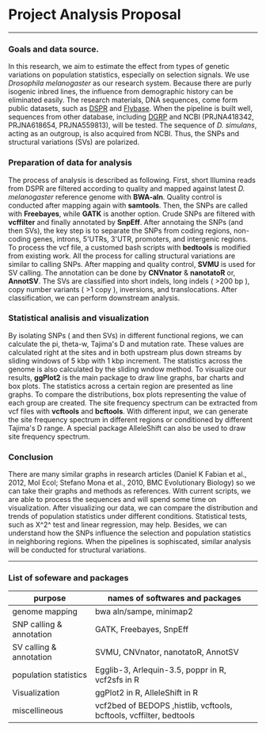 # Project Analysis Proposal

-------


### Goals and data source.

In this research, we aim to estimate the effect from types of genetic variations on population statistics, especially on selection signals. We use *Drosophila melanogaster* as our research system. Because there are purly isogenic inbred lines, the influence from demographic history can be eliminated easily. The research materials, DNA sequences, come form public datasets, such as [DSPR](https://wfitch.bio.uci.edu/~dspr/index.html) and [Flybase](http://flybase.org/). When the pipeline is built well, sequences from other database, including [DGRP](http://dgrp2.gnets.ncsu.edu/) and NCBI (PRJNA418342, PRJNA618654, PRJNA559813), will be tested. The sequence of *D. simulans*, acting as an outgroup, is also acquired from NCBI. Thus, the SNPs and structural variations (SVs) are polarized. 

### Preparation of data for analysis

The process of analysis is described as following. First, short Illumina reads from DSPR are filtered according to quality and mapped against latest *D. melanogaster* reference genome with **BWA-aln**. Quality control is conducted after mapping again with **samtools**. Then, the SNPs are called with **Freebayes**, while **GATK** is another option. Crude SNPs are filtered with **vcffilter** and finally annotated by **SnpEff**. After annotaing the SNPs 
(and then SVs), the key step is to separate the SNPs from coding regions, non-coding genes, introns, 5'UTRs, 3'UTR, promoters, and intergenic regions. To process the vcf file, a customed bash scripts with **bedtools** is modified from existing work. All the process for calling structural variations are similar to calling SNPs. After mapping and quality control, **SVMU** is used for SV calling. The annotation can be done by **CNVnator** & **nanotatoR** or, **AnnotSV**. The SVs are classified into short indels, long indels \( \>200 bp \), copy number variants \( \>1 copy \), inversions, and translocations. After classification, we can perform downstream analysis. 

### Statistical analisis and visualization

By isolating SNPs \( and then SVs\) in different functional regions, we can calculate the pi, theta-w, Tajima's D and mutation rate. These values are calculated right at the sites and in both upstream plus down streams by sliding windows of 5 kbp with 1 kbp increment. The statistics across the genome is also calculated by the sliding wndow method. To visualize our results, **ggPlot2** is the main package to draw line graphs, bar charts and box plots. The statistics across a certain region are presented as line graphs. To compare the distributions, box plots representing the value of each group are created. The site frequency spectrum can be extracted from vcf files with **vcftools** and **bcftools**. With different input, we can generate the site frequency spectrum in different regions or conditioned by different Tajima's D range. A special package AlleleShift can also be used to draw site frequency spectrum.  

### Conclusion
There are many similar graphs in research articles (Daniel K Fabian et al., 2012, Mol Ecol; Stefano Mona et al., 2010, BMC Evolutionary Biology) so we can take their graphs and methods as references. With current scripts, we are able to process the sequences and will spend some time on visualization. After visualizing our data, we can compare the distribution and trends of population statistics under different conditions. Statistical tests, such as X^2^ test and linear regression, may help. Besides, we can understand how the SNPs influence the selection and  population statistics in neighboring regions. When the pipelines is sophiscated, similar analysis will be conducted for structural variations.


---------------------

### List of sofeware and packages

| purpose | names of softwares and packages |
|--------|----------|
| genome mapping| bwa aln/sampe, minimap2|
| SNP calling & annotation| GATK, Freebayes, SnpEff|
| SV calling & annotation| SVMU, CNVnator, nanotatoR, AnnotSV|
| population statistics| Egglib-3, Arlequin-3.5, poppr in R, vcf2sfs in R|
| Visualization | ggPlot2 in R, AlleleShift in R|
| miscellineous| vcf2bed of BEDOPS ,histlib, vcftools, bcftools, vcffilter, bedtools|
